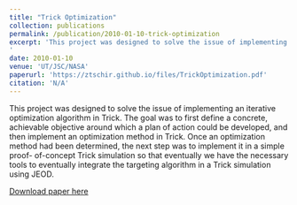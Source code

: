```yaml
---
title: "Trick Optimization"
collection: publications
permalink: /publication/2010-01-10-trick-optimization
excerpt: 'This project was designed to solve the issue of implementing an iterative optimization algorithm in Trick. The goal was to first define a concrete, achievable objective around which a plan of action could be developed, and then implement an optimization method in Trick. Once an optimization method had been determined, the next step was to implement it in a simple proof- of-concept Trick simulation so that eventually we have the necessary tools to eventually integrate the targeting algorithm in a Trick simulation using JEOD.
'
date: 2010-01-10
venue: 'UT/JSC/NASA'
paperurl: 'https://ztschir.github.io/files/TrickOptimization.pdf'
citation: 'N/A'
---
```

This project was designed to solve the issue of implementing an iterative optimization algorithm in Trick. The goal was to first define a concrete, achievable objective around which a plan of action could be developed, and then implement an optimization method in Trick. Once an optimization method had been determined, the next step was to implement it in a simple proof- of-concept Trick simulation so that eventually we have the necessary tools to eventually integrate the targeting algorithm in a Trick simulation using JEOD.

[Download paper here](https://ztschir.github.io/files/TrickOptimization.pdf)
